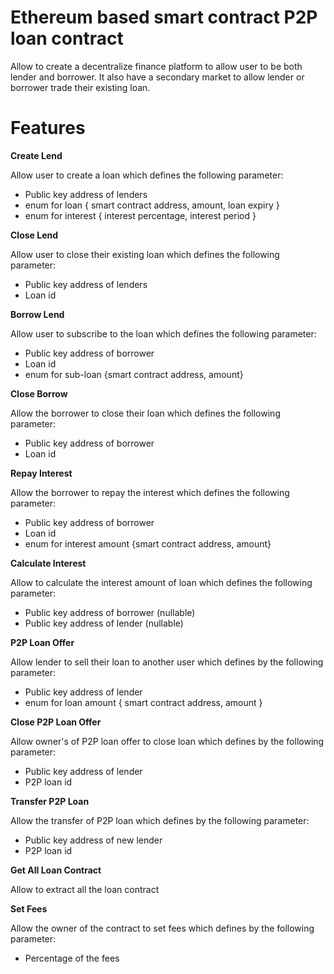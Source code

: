 # Ethereum based smart contract P2P loan contract

Allow to create a decentralize finance platform to allow user to be both lender and borrower. It also have a secondary market to allow lender or borrower trade their existing loan.

# Features

**Create Lend**

Allow user to create a loan which defines the following parameter:
- Public key address of lenders
- enum for loan { smart contract address, amount, loan expiry }
- enum for interest { interest percentage, interest period }

**Close Lend**

Allow user to close their existing loan which defines the following parameter:
- Public key address of lenders
- Loan id 

**Borrow Lend**

Allow user to subscribe to the loan which defines the following parameter:
- Public key address of borrower
- Loan id
- enum for sub-loan {smart contract address, amount}

**Close Borrow**

Allow the borrower to close their loan which defines the following parameter:
- Public key address of borrower
- Loan id

**Repay Interest**

Allow the borrower to repay the interest which defines the following parameter:
- Public key address of borrower
- Loan id
- enum for interest amount {smart contract address, amount}

**Calculate Interest**

Allow to calculate the interest amount of loan which defines the following parameter:
- Public key address of borrower (nullable)
- Public key address of lender (nullable)

**P2P Loan Offer**

Allow lender to sell their loan to another user which defines by the following parameter:
- Public key address of lender 
- enum for loan amount { smart contract address, amount }

**Close P2P Loan Offer**

Allow owner's of P2P loan offer to close loan which defines by the following parameter:
- Public key address of lender
- P2P loan id

**Transfer P2P Loan**

Allow the transfer of P2P loan which defines by the following parameter:
- Public key address of new lender
- P2P loan id

**Get All Loan Contract**

Allow to extract all the loan contract

**Set Fees**

Allow the owner of the contract to set fees which defines by the following parameter:
- Percentage of the fees
